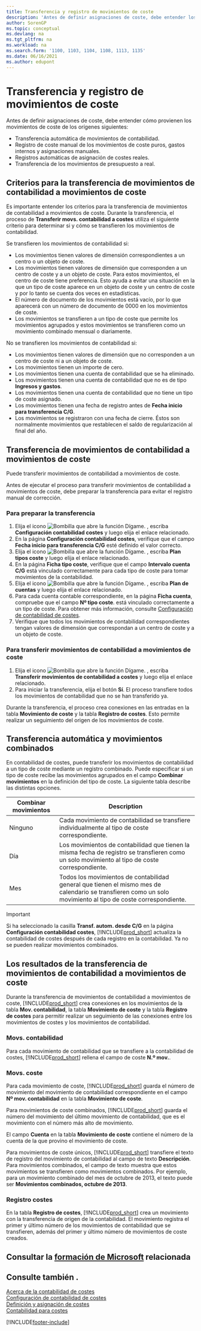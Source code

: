 ```yaml
---
title: Transferencia y registro de movimientos de coste
description: 'Antes de definir asignaciones de coste, debe entender los distintos orígenes de dónde provienen los movimientos de coste.'
author: SorenGP
ms.topic: conceptual
ms.devlang: na
ms.tgt_pltfrm: na
ms.workload: na
ms.search.form: '1100, 1103, 1104, 1108, 1113, 1135'
ms.date: 06/16/2021
ms.author: edupont
---
```

# <a name="transferring-and-posting-cost-entries"></a><a name="transferring-and-posting-cost-entries"></a>Transferencia y registro de movimientos de coste

Antes de definir asignaciones de coste, debe entender cómo provienen los movimientos de coste de los orígenes siguientes:  

- Transferencia automática de movimientos de contabilidad.  
- Registro de coste manual de los movimientos de coste puros, gastos internos y asignaciones manuales.  
- Registros automáticas de asignación de costes reales.  
- Transferencia de los movimientos de presupuesto a real.

## <a name="criteria-for-transferring-general-ledger-entries-to-cost-entries"></a><a name="criteria-for-transferring-general-ledger-entries-to-cost-entries"></a>Criterios para la transferencia de movimientos de contabilidad a movimientos de coste

Es importante entender los criterios para la transferencia de movimientos de contabilidad a movimientos de coste. Durante la transferencia, el proceso de **Transferir movs. contabilidad a costes** utiliza el siguiente criterio para determinar si y cómo se transfieren los movimientos de contabilidad.  

Se transfieren los movimientos de contabilidad si:  

- Los movimientos tienen valores de dimensión correspondientes a un centro o un objeto de coste.  
- Los movimientos tienen valores de dimensión que corresponden a un centro de coste y a un objeto de coste. Para estos movimientos, el centro de coste tiene preferencia. Esto ayuda a evitar una situación en la que un tipo de coste aparece en un objeto de coste y un centro de coste y por lo tanto se cuenta dos veces en estadísticas.  
- El número de documento de los movimientos está vacío, por lo que aparecerá con un número de documento de 0000 en los movimientos de coste.  
- Los movimientos se transfieren a un tipo de coste que permite los movimientos agrupados y estos movimientos se transfieren como un movimiento combinado mensual o diariamente.  

No se transfieren los movimientos de contabilidad si:  

- Los movimientos tienen valores de dimensión que no corresponden a un centro de coste ni a un objeto de coste.  
- Los movimientos tienen un importe de cero.  
- Los movimientos tienen una cuenta de contabilidad que se ha eliminado.  
- Los movimientos tienen una cuenta de contabilidad que no es de tipo **Ingresos y gastos**.  
- Los movimientos tienen una cuenta de contabilidad que no tiene un tipo de coste asignado.  
- Los movimientos tienen una fecha de registro antes de **Fecha inicio para transferencia C/G**.  
- Los movimientos se registraron con una fecha de cierre. Éstos son normalmente movimientos que restablecen el saldo de regularización al final del año.

## <a name="transferring-general-ledger-entries-to-cost-entries"></a><a name="transferring-general-ledger-entries-to-cost-entries"></a>Transferencia de movimientos de contabilidad a movimientos de coste

Puede transferir movimientos de contabilidad a movimientos de coste.  

Antes de ejecutar el proceso para transferir movimientos de contabilidad a movimientos de coste, debe preparar la transferencia para evitar el registro manual de corrección.  

### <a name="to-prepare-the-transfer"></a><a name="to-prepare-the-transfer"></a>Para preparar la transferencia

1.  Elija el icono ![Bombilla que abre la función Dígame.](media/ui-search/search_small.png "Dígame qué desea hacer") , escriba **Configuración contabilidad costes** y luego elija el enlace relacionado.  
2.  En la página **Configuración contabilidad costes**, verifique que el campo **Fecha inicio para transferencia C/G** esté definido el valor correcto.  
3.  Elija el icono ![Bombilla que abre la función Dígame.](media/ui-search/search_small.png "Dígame qué desea hacer") , escriba **Plan tipos coste** y luego elija el enlace relacionado.  
4.  En la página **Ficha tipo coste**, verifique que el campo **Intervalo cuenta C/G** está vinculado correctamente para cada tipo de coste para tomar movimientos de la contabilidad.  
5.  Elija el icono ![Bombilla que abre la función Dígame.](media/ui-search/search_small.png "Dígame qué desea hacer") , escriba **Plan de cuentas** y luego elija el enlace relacionado.  
6.  Para cada cuenta contable correspondiente, en la página **Ficha cuenta**, compruebe que el campo **Nº tipo coste**. está vinculado correctamente a un tipo de coste. Para obtener más información, consulte [Configuración de contabilidad de costes](finance-set-up-cost-accounting.md).  
7.  Verifique que todos los movimientos de contabilidad correspondientes tengan valores de dimensión que correspondan a un centro de coste y a un objeto de coste.  

### <a name="to-transfer-general-ledger-entries-to-cost-entries"></a><a name="to-transfer-general-ledger-entries-to-cost-entries"></a>Para transferir movimientos de contabilidad a movimientos de coste

1.  Elija el icono ![Bombilla que abre la función Dígame.](media/ui-search/search_small.png "Dígame qué desea hacer") , escriba **Transferir movimientos de contabilidad a costes** y luego elija el enlace relacionado.  
2.  Para iniciar la transferencia, elija el botón **Sí**. El proceso transfiere todos los movimientos de contabilidad que no se han transferido ya.  

Durante la transferencia, el proceso crea conexiones en las entradas en la tabla **Movimiento de coste** y la tabla **Registro de costes**. Esto permite realizar un seguimiento del origen de los movimientos de coste.

## <a name="automatic-transfer-and-combined-entries"></a><a name="automatic-transfer-and-combined-entries"></a>Transferencia automática y movimientos combinados

En contabilidad de costes, puede transferir los movimientos de contabilidad a un tipo de coste mediante un registro combinado. Puede especificar si un tipo de coste recibe las movimientos agrupados en el campo **Combinar movimientos** en la definición del tipo de coste. La siguiente tabla describe las distintas opciones.  

|Combinar movimientos|Description|  
|---------------------|-----------------|  
|Ninguno|Cada movimiento de contabilidad se transfiere individualmente al tipo de coste correspondiente.|  
|Día|Los movimientos de contabilidad que tienen la misma fecha de registro se transfieren como un solo movimiento al tipo de coste correspondiente.|  
|Mes|Todos los movimientos de contabilidad general que tienen el mismo mes de calendario se transfieren como un solo movimiento al tipo de coste correspondiente.|  

> [!IMPORTANT]  
>  Si ha seleccionado la casilla **Transf. autom. desde C/G** en la página **Configuración contabilidad costes**, [!INCLUDE[prod_short](includes/prod_short.md)] actualiza la contabilidad de costes después de cada registro en la contabilidad. Ya no se pueden realizar movimientos combinados.

## <a name="results-of-transferring-general-ledger-entries-to-cost-entries"></a><a name="results-of-transferring-general-ledger-entries-to-cost-entries"></a>Los resultados de la transferencia de movimientos de contabilidad a movimientos de coste

Durante la transferencia de movimientos de contabilidad a movimientos de coste, [!INCLUDE[prod_short](includes/prod_short.md)] crea conexiones en los movimientos de la tabla **Mov. contabilidad**, la tabla **Movimiento de coste** y la tabla **Registro de costes** para permitir realizar un seguimiento de las conexiones entre los movimientos de costes y los movimientos de contabilidad.  

### <a name="general-ledger-entries"></a><a name="general-ledger-entries"></a>Movs. contabilidad

Para cada movimiento de contabilidad que se transfiere a la contabilidad de costes, [!INCLUDE[prod_short](includes/prod_short.md)] rellena el campo de coste **N.º mov.**.  

### <a name="cost-entries"></a><a name="cost-entries"></a>Movs. coste

Para cada movimiento de coste, [!INCLUDE[prod_short](includes/prod_short.md)] guarda el número de movimiento del movimiento de contabilidad correspondiente en el campo **Nº mov. contabilidad** en la tabla **Movimiento de coste**.  

Para movimientos de coste combinados, [!INCLUDE[prod_short](includes/prod_short.md)] guarda el número del movimiento del último movimiento de contabilidad, que es el movimiento con el número más alto de movimiento.  

El campo **Cuenta** en la tabla **Movimiento de coste** contiene el número de la cuenta de la que provino el movimiento de coste.  

Para movimientos de coste únicos, [!INCLUDE[prod_short](includes/prod_short.md)] transfiere el texto de registro del movimiento de contabilidad al campo de texto **Descripción**. Para movimientos combinados, el campo de texto muestra que estos movimientos se transfieren como movimientos combinados. Por ejemplo, para un movimiento combinado del mes de octubre de 2013, el texto puede ser **Movimientos combinados, octubre de 2013**.  

### <a name="cost-register"></a><a name="cost-register"></a>Registro costes

En la tabla **Registro de costes**, [!INCLUDE[prod_short](includes/prod_short.md)] crea un movimiento con la transferencia de origen de la contabilidad. El movimiento registra el primer y último número de los movimientos de contabilidad que se transfieren, además del primer y último número de movimientos de coste creados.

## <a name="see-related-microsoft-training"></a><a name="see-related-microsoft-training"></a>Consultar la [formación de Microsoft](/training/modules/transfer-gl-entries-dynamics-365-business-central/) relacionada

## <a name="see-also"></a><a name="see-also"></a>Consulte también .

 [Acerca de la contabilidad de costes](finance-about-cost-accounting.md)  
 [Configuración de contabilidad de costes](finance-set-up-cost-accounting.md)  
 [Definición y asignación de costes](finance-define-and-allocate-costs.md)  
 [Contabilidad para costes](finance-manage-cost-accounting.md)


[!INCLUDE[footer-include](includes/footer-banner.md)]

